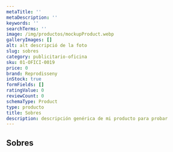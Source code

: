 ```yaml
---
metaTitle: ''
metaDescription: ''
keywords: ''
searchTerms: ''
image: /img/productos/mockupProduct.webp
galleryImages: []
alt: alt descripció de la foto
slug: sobres
category: publicitario-oficina
sku: 01-OFICI-0019
price: 0
brand: Reprodisseny
inStock: true
formFields: []
ratingValue: 0
reviewCount: 0
schemaType: Product
type: producto
title: Sobres
description: descripción genérica de mi producto para probar
---
```

## Sobres
